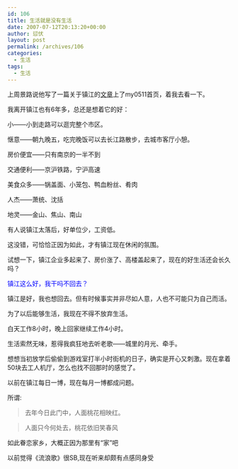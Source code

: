 ```yaml
---
id: 106
title: 生活就是没有生活
date: 2007-07-12T20:13:20+00:00
author: 愆伏
layout: post
permalink: /archives/106
categories:
  - 生活
tags:
  - 生活
---
```

上周景路说他写了一篇关于镇江的<a title="http://bbs.my0511.com/viewthread.php?tid=1209018&fpage=1&highlight=%D6%AA%D7%E3%B0%C9" href="http://bbs.my0511.com/viewthread.php?tid=1209018&fpage=1&highlight=%D6%AA%D7%E3%B0%C9" target="_blank">文章</a>上了my0511首页，着我去看一下。
  
我离开镇江也有6年多，总还是想着它的好：
  
小——小到走路可以逛完整个市区。
  
惬意——朝九晚五，吃完晚饭可以去长江路散步，去城市客厅小憩。
  
房价便宜——只有南京的一半不到
  
交通便利——京沪铁路，宁沪高速
  
美食众多——锅盖面、小笼包、鸭血粉丝、肴肉
  
人杰——萧统、沈括
  
地灵——金山、焦山、南山

有人说镇江太落后，好单位少，工资低。
  
这没错，可恰恰正因为如此，才有镇江现在休闲的氛围。
  
试想一下，镇江企业多起来了、房价涨了、高楼盖起来了，现在的好生活还会长久吗？

<span style="color: blue;">镇江这么好，我干吗不回去？</span>
  
<!--more-->镇江是好，我也想回去。但有时候事实并非尽如人意，人也不可能只为自己而活。


  
为了以后能够生活，我现在不得不放弃生活。
  
白天工作8小时，晚上回家继续工作4小时。
  
生活索然无味，惹得我疯狂地去听老歌——城里的月光、牵手。

想想当初放学后偷偷到游戏室打半小时街机的日子，确实是开心又刺激。现在拿着50块去工人机厅，怎么也找不回那时的感觉了。
  
以前在镇江每日一博，现在每月一博都成问题。
  
所谓:

> 去年今日此门中，人面桃花相映红。
  
> 人面只今何处去，桃花依旧笑春风

如此眷恋家乡，大概正因为那里有“家”吧
  
以前觉得《流浪歌》很SB,现在听来却颇有点感同身受